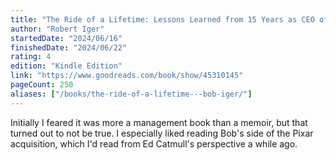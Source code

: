 ```yaml
---
title: "The Ride of a Lifetime: Lessons Learned from 15 Years as CEO of the Walt Disney Company"
author: "Robert Iger"
startedDate: "2024/06/16"
finishedDate: "2024/06/22"
rating: 4
edition: "Kindle Edition"
link: "https://www.goodreads.com/book/show/45310145"
pageCount: 250
aliases: ["/books/the-ride-of-a-lifetime---bob-iger/"]
---
```


Initially I feared it was more a management book than a memoir, but that turned out to not be true. I especially liked reading Bob's side of the Pixar acquisition, which I'd read from Ed Catmull's perspective a while ago.
